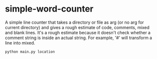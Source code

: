 # simple-word-counter

A simple line counter that takes a directory or file as arg (or no arg for current directory) and gives a rough estimate of code, comments, mixed and blank lines. It's a rough estimate because it doesn't check whether a comment string is inside an actual string. For example, '#' will transform a line into mixed.
```
python main.py location
```
